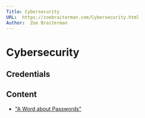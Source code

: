 ```yaml
---
Title: Cybersecurity
URL:  https://zoebraiterman.com/Cybersecurity.html
Author:  Zoe Braiterman
---
```


# Cybersecurity

## Credentials


## Content

* ["A Word about Passwords"](https://zoebraiterman.com/a-word-about-passwords.html)



